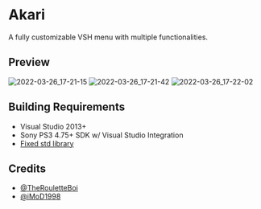 # Akari
A fully customizable VSH menu with multiple functionalities.

## Preview
![2022-03-26_17-21-15](https://user-images.githubusercontent.com/85250588/160248650-9a443524-a737-43cd-9e20-e5509efb9652.png)
![2022-03-26_17-21-42](https://user-images.githubusercontent.com/85250588/160248633-5b961ca7-f61a-4368-8c43-4719f74b3728.png)
![2022-03-26_17-22-02](https://user-images.githubusercontent.com/85250588/160248641-d754aadc-ea2d-4e6b-9c5a-489f63fd724d.png)


## Building Requirements
- Visual Studio 2013+
- Sony PS3 4.75+ SDK w/ Visual Studio Integration
- [Fixed std library](https://github.com/skiff/libpsutil/releases "Fixed std library")

## Credits
- [@TheRouletteBoi](https://github.com/TheRouletteBoi "TheRouletteBoi")
- [@iMoD1998](https://github.com/iMoD1998 "Adam")
